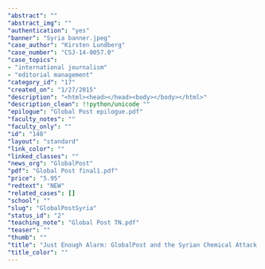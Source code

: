 ```yaml
---
"abstract": ""
"abstract_img": ""
"authentication": "yes"
"banner": "Syria banner.jpeg"
"case_author": "Kirsten Lundberg"
"case_number": "CSJ-14-0057.0"
"case_topics":
- "international journalism"
- "editorial management"
"category_id": "17"
"created_on": "1/27/2015"
"description": "<html><head></head><body></body></html>"
"description_clean": !!python/unicode ""
"epilogue": "Global Post epilogue.pdf"
"faculty_notes": ""
"faculty_only": ""
"id": "148"
"layout": "standard"
"link_color": ""
"linked_classes": ""
"news_org": "GlobalPost"
"pdf": "Global Post final1.pdf"
"price": "5.95"
"redtext": "NEW"
"related_cases": []
"school": ""
"slug": "GlobalPostSyria"
"status_id": "2"
"teaching_note": "Global Post TN.pdf"
"teaser": ""
"thumb": ""
"title": "Just Enough Alarm: GlobalPost and the Syrian Chemical Attack S"
"title_color": ""
---
```

<html><head></head><body></body></html>
